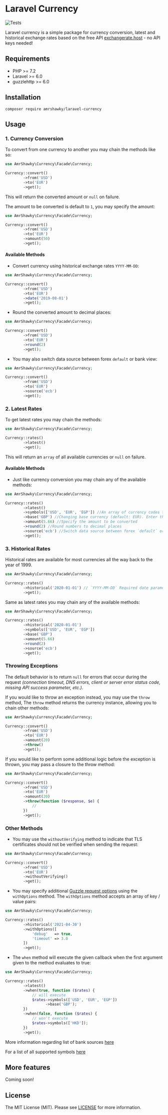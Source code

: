 # Laravel Currency
![Tests](https://github.com/amrshawky/laravel-currency/workflows/Tests/badge.svg?branch=master)

Laravel currency is a simple package for currency conversion, latest and historical exchange rates based on the free API [exchangerate.host](https://exchangerate.host "exchangerate.host Homepage") - no API keys needed!

## Requirements
- PHP >= 7.2
- Laravel >= 6.0
- guzzlehttp >= 6.0

## Installation
```
composer require amrshawky/laravel-currency
```

## Usage

### 1. Currency Conversion
To convert from one currency to another you may chain the methods like so: 
```php
use AmrShawky\Currency\Facade\Currency;

Currency::convert()
        ->from('USD')
        ->to('EUR')
        ->get();
```
This will return the converted amount or `null` on failure.

The amount to be converted is default to `1`, you may specify the amount:

```php
use AmrShawky\Currency\Facade\Currency;

Currency::convert()
        ->from('USD')
        ->to('EUR')
        ->amount(50)
        ->get();
```
#### Available Methods
- Convert currency using historical exchange rates `YYYY-MM-DD`:

```php
use AmrShawky\Currency\Facade\Currency;

Currency::convert()
        ->from('USD')
        ->to('EUR')
        ->date('2019-08-01')
        ->get();
```

- Round the converted amount to decimal places:

```php
use AmrShawky\Currency\Facade\Currency;

Currency::convert()
        ->from('USD')
        ->to('EUR')
        ->round(2)
        ->get();
```

- You may also switch data source between forex `default` or bank view:

```php
use AmrShawky\Currency\Facade\Currency;

Currency::convert()
        ->from('USD')
        ->to('EUR')
        ->source('ecb')
        ->get();
```

### 2. Latest Rates
To get latest rates you may chain the methods: 
```php
use AmrShawky\Currency\Facade\Currency;

Currency::rates()
        ->latest()
        ->get();
```
This will return an `array` of all available currencies or `null` on failure.

#### Available Methods
- Just like currency conversion you may chain any of the available methods:
```php
use AmrShawky\Currency\Facade\Currency;

Currency::rates()
        ->latest()
        ->symbols(['USD', 'EUR', 'EGP']) //An array of currency codes to limit output currencies
        ->base('GBP') //Changing base currency (default: EUR). Enter the three-letter currency code of your preferred base currency.
        ->amount(5.66) //Specify the amount to be converted
        ->round(2) //Round numbers to decimal places
        ->source('ecb') //Switch data source between forex `default` or bank view
        ->get();
```

### 3. Historical Rates
Historical rates are available for most currencies all the way back to the year of 1999.
```php
use AmrShawky\Currency\Facade\Currency;

Currency::rates()
        ->historical('2020-01-01') // `YYYY-MM-DD` Required date parameter to get the rates for
        ->get();
```
Same as latest rates you may chain any of the available methods: 
```php
use AmrShawky\Currency\Facade\Currency;

Currency::rates()
        ->historical('2020-01-01')
        ->symbols(['USD', 'EUR', 'EGP'])
        ->base('GBP')
        ->amount(5.66)
        ->round(2)
        ->source('ecb')
        ->get();
```
### Throwing Exceptions
The default behavior is to return `null` for errors that occur during the request _(connection timeout, DNS errors, client or server error status code, missing API success parameter, etc.)_.

If you would like to throw an exception instead, you may use the `throw` method, The `throw` method returns the currency instance, allowing you to chain other methods:

```php
use AmrShawky\Currency\Facade\Currency;

Currency::convert()
        ->from('USD')
        ->to('EUR')
        ->amount(20)
        ->throw()
        ->get();
```

If you would like to perform some additional logic before the exception is thrown, you may pass a closure to the throw method:

```php
use AmrShawky\Currency\Facade\Currency;

Currency::convert()
        ->from('USD')
        ->to('EUR')
        ->amount(20)
        ->throw(function ($response, $e) {
            //
        })
        ->get();
```
### Other Methods

- You may use the `withoutVerifying` method to indicate that TLS certificates should not be verified when sending the request:

```php
use AmrShawky\Currency\Facade\Currency;

Currency::convert()
        ->from('USD')
        ->to('EUR')
        ->withoutVerifying()
        ->get();
```

- You may specify additional [Guzzle request options](https://docs.guzzlephp.org/en/stable/request-options.html "Guzzle request options") using the `withOptions` method. The `withOptions` method accepts an array of key / value pairs:

```php
use AmrShawky\Currency\Facade\Currency;

Currency::rates()
        ->historical('2021-04-30')
        ->withOptions([
            'debug'   => true,
            'timeout' => 3.0
        ])
        ->get();
```

- The `when` method will execute the given callback when the first argument given to the method evaluates to true:
```php
use AmrShawky\Currency\Facade\Currency;

Currency::rates()
        ->latest()
        ->when(true, function ($rates) {
            // will execute
            $rates->symbols(['USD', 'EUR', 'EGP'])
                  ->base('GBP');
        })
        ->when(false, function ($rates) {
            // won't execute
            $rates->symbols(['HKD']);
        })
        ->get();
```

More information regarding list of bank sources [here](https://api.exchangerate.host/sources "List of bank sources")

For a list of all supported symbols [here](https://api.exchangerate.host/symbols "List of supported symbols")

## More features
Coming soon!

## License
The MIT License (MIT). Please see [LICENSE](../master/LICENSE) for more information.
